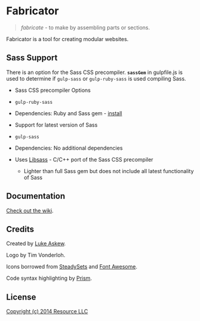# Fabricator

> _fabricate_ - to make by assembling parts or sections.

Fabricator is a tool for creating modular websites.

## Sass Support

There is an option for the Sass CSS precompiler.  **`sassGem`** in gulpfile.js is used to determine if `gulp-sass` or `gulp-ruby-sass` is used compiling Sass.

* Sass CSS precompiler Options

* `gulp-ruby-sass`
 * Dependencies: Ruby and Sass gem  - [install](http://sass-lang.com/install)
 * Support for latest version of Sass
* `gulp-sass`
 * Dependencies: No additional dependencies
 * Uses [Libsass](https://github.com/hcatlin/libsass) - C/C++ port of the Sass CSS precompiler
   * Lighter than full Sass gem but does not include all latest functionality of Sass


## Documentation

[Check out the wiki](https://github.com/resource/fabricator/wiki).

## Credits

Created by [Luke Askew](http://lukeaskew.com).

Logo by Tim Vonderloh.

Icons borrowed from [SteadySets](http://dribbble.com/shots/929153-Steady-set-of-icons?list=show) and [Font Awesome](http://fortawesome.github.io/Font-Awesome/).

Code syntax highlighting by [Prism](http://prismjs.com/).

## License

[Copyright (c) 2014 Resource LLC](https://github.com/resource/fabricator/blob/master/LICENSE.md)
